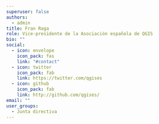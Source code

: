 ```yaml
---
superuser: false
authors:
  - admin
title: Fran Raga
role: Vice-presidente de la Asociación española de QGIS
bio: ""
social:
  - icon: envelope
    icon_pack: fas
    link: "#contact"
  - icon: twitter
    icon_pack: fab
    link: https://twitter.com/qgises
  - icon: github
    icon_pack: fab
    link: http://github.com/qgises/
email: ""
user_groups:
  - Junta directiva
---
```

